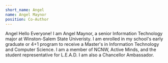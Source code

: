 ```yaml
---
short_name: Angel
name: Angel Maynor
position: Co-Author
---
```

Angel
Hello Everyone! I am Angel Maynor, a senior Information Technology major at Winston-Salem State Univeristy. I am enrolled in my school's early graduate or 4+1 program to receive a Master's in Information Technology and Computer Science. I am a member of NCNW, Active Minds, and the student representative for L.E.A.D. I am also a Chancellor Ambassador. 
